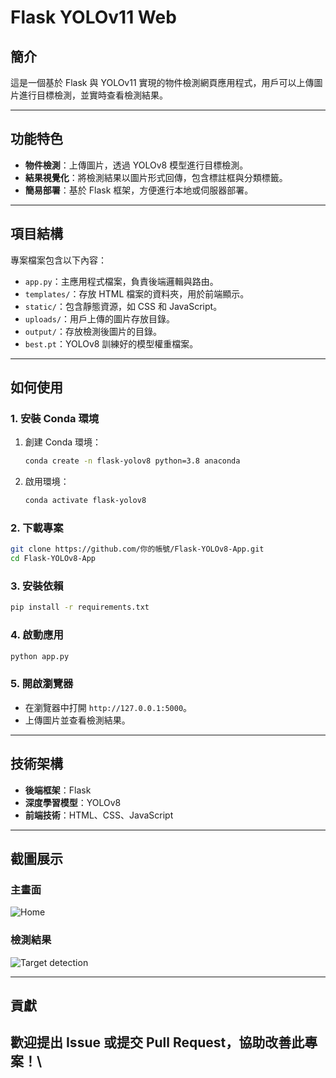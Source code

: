 # Flask YOLOv11 Web

## 簡介

這是一個基於 Flask 與 YOLOv11 實現的物件檢測網頁應用程式，用戶可以上傳圖片進行目標檢測，並實時查看檢測結果。

---

## 功能特色

- **物件檢測**：上傳圖片，透過 YOLOv8 模型進行目標檢測。
- **結果視覺化**：將檢測結果以圖片形式回傳，包含標註框與分類標籤。
- **簡易部署**：基於 Flask 框架，方便進行本地或伺服器部署。

---

## 項目結構

專案檔案包含以下內容：

- `app.py`：主應用程式檔案，負責後端邏輯與路由。
- `templates/`：存放 HTML 檔案的資料夾，用於前端顯示。
- `static/`：包含靜態資源，如 CSS 和 JavaScript。
- `uploads/`：用戶上傳的圖片存放目錄。
- `output/`：存放檢測後圖片的目錄。
- `best.pt`：YOLOv8 訓練好的模型權重檔案。

---

## 如何使用

### 1. 安裝 Conda 環境

1. 創建 Conda 環境：
   ```bash
   conda create -n flask-yolov8 python=3.8 anaconda
   ```
2. 啟用環境：
   ```bash
   conda activate flask-yolov8
   ```

### 2. 下載專案

   ```bash
   git clone https://github.com/你的帳號/Flask-YOLOv8-App.git
   cd Flask-YOLOv8-App
   ```

### 3. 安裝依賴

   ```bash
   pip install -r requirements.txt
   ```

### 4. 啟動應用

   ```bash
   python app.py
   ```

### 5. 開啟瀏覽器

- 在瀏覽器中打開 `http://127.0.0.1:5000`。
- 上傳圖片並查看檢測結果。

---

## 技術架構

- **後端框架**：Flask
- **深度學習模型**：YOLOv8
- **前端技術**：HTML、CSS、JavaScript

---

## 截圖展示

### 主畫面
![Home](https://github.com/user-attachments/assets/6e5586fb-a5c6-4301-9d8e-a3112985719d)

### 檢測結果
![Target detection](https://github.com/user-attachments/assets/8611d5c2-3c79-4e5e-83a9-062abfa18dd8)



---

## 貢獻

歡迎提出 Issue 或提交 Pull Request，協助改善此專案！\
---


